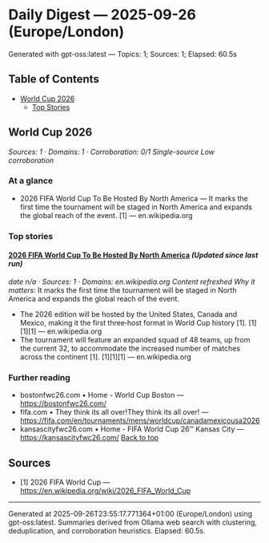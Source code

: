 # Daily Digest — 2025-09-26 (Europe/London)
Generated with gpt-oss:latest — Topics: 1; Sources: 1; Elapsed: 60.5s

## Table of Contents
- [World Cup 2026](#world-cup-2026)
  - [Top Stories](#world-cup-2026-top-stories)

<a id="world-cup-2026"></a>
## World Cup 2026
_Sources: 1 · Domains: 1 · Corroboration: 0/1_ _Single-source_ _Low corroboration_
### At a glance
- 2026 FIFA World Cup To Be Hosted By North America — It marks the first time the tournament will be staged in North America and expands the global reach of the event. [1] — en.wikipedia.org
### Top stories
#### [2026 FIFA World Cup To Be Hosted By North America](https://en.wikipedia.org/wiki/2026_FIFA_World_Cup) _(Updated since last run)_
*date n/a · Sources: 1 · Domains: en.wikipedia.org*
*Content refreshed*
_Why it matters:_ It marks the first time the tournament will be staged in North America and expands the global reach of the event.
- The 2026 edition will be hosted by the United States, Canada and Mexico, making it the first three‑host format in World Cup history [1]. [1][1][1] — en.wikipedia.org
- The tournament will feature an expanded squad of 48 teams, up from the current 32, to accommodate the increased number of matches across the continent [1]. [1][1][1] — en.wikipedia.org
### Further reading
- bostonfwc26.com • Home - World Cup Boston — https://bostonfwc26.com/
- fifa.com • They think its all over!They think its all over! — https://fifa.com/en/tournaments/mens/worldcup/canadamexicousa2026
- kansascityfwc26.com • Home - FIFA World Cup 26™ Kansas City — https://kansascityfwc26.com/
[Back to top](#table-of-contents)

## Sources
- [1] 2026 FIFA World Cup — https://en.wikipedia.org/wiki/2026_FIFA_World_Cup

---
Generated at 2025-09-26T23:55:17.771364+01:00 (Europe/London) using gpt-oss:latest. Summaries derived from Ollama web search with clustering, deduplication, and corroboration heuristics. Elapsed: 60.5s.
